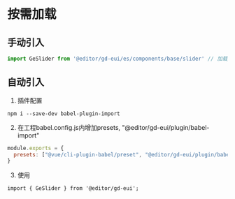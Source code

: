# 按需加载

## 手动引入

``` javascript
import GeSlider from '@editor/gd-eui/es/components/base/slider' // 加载js，css文件会自动引入
```

## 自动引入

1. 插件配置

```
npm i --save-dev babel-plugin-import
```

2. 在工程babel.config.js内增加presets, "@editor/gd-eui/plugin/babel-import"

``` javascript
module.exports = {
  presets: ["@vue/cli-plugin-babel/preset", "@editor/gd-eui/plugin/babel-import"],
}
```

3. 使用

```
import { GeSlider } from '@editor/gd-eui';
```
